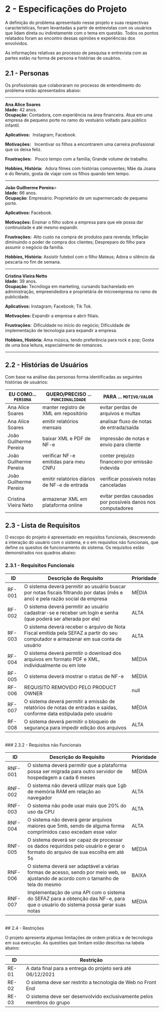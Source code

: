 # 2 - Especificações do Projeto

A definição do problema apresentado nesse projeto e suas respectivas características, foram levantadas a partir de entrevistas com os usuários que lidam direta ou indiretamente com o tema em questão. Todos os pontos relatados foram ao encontro dessas opiniões e experiências dos envolvidos.   

As informações relativas ao processo de pesquisa e entrevista com as partes estão na forma de persona e histórias de usuários.

## 2.1 - Personas

Os profissionais que colaboraram no processo de entendimento do problema estão apresentados abaixo:  
________________________________________________________________________________________
**Ana Alice Soares**
<br>**Idade:** 42 anos.<br/>
**Ocupação:** Contadora, com experiência na área financeira. Atua em uma empresa de pequeno porte no ramo do vestuário voltado para público infantil.  

   **Aplicativos:**   
       Instagram; 
       Facebook. 

   **Motivações:**    
       Incentivar os filhos a encontrarem uma carreira profissional que os deixa feliz. 

   **Frustrações:**    
       Pouco tempo com a família; 
       Grande volume de trabalho. 

   **Hobbies, História:**   
       Adora filmes com histórias comoventes; 
       Mãe da Joana e do Renato, gosta de viajar com os filhos quando tem tempo.  
 ________________________________________________________________________________________
**João Guilherme Pereira**>
<br>**Idade:** 66 anos.<br/>
**Ocupação**: Empresário. Proprietário de um supermercado de pequeno porte. 

   **Aplicativos:**
       Facebook. 

   **Motivações:**
       Ensinar o filho sobre a empresa para que ele possa dar continuidade e até mesmo expandir.  

   **Frustrações:**  
       Alto custo na compra de produtos para revenda;
       Inflação diminuindo o poder de compra dos clientes;
       Despreparo do filho para assumir o negócio da família.    

   **Hobbies, História:**
       Assistir futebol com o filho Mateus;
       Adora o silêncio da pescaria no fim de semana. 
________________________________________________________________________________________
**Cristina Vieira Netto**
<br>**Idade:** 39 anos.<br/>
**Ocupação:** Tecnóloga em marketing, cursando bacharelado em administração, empreendedora e proprietária de microempresa no ramo de publicidade.

   **Aplicativos:** 
       Instagram; 
       Facebook; 
       Tik Tok. 

   **Motivações:**
       Expandir a empresa e abrir filiais. 

   **Frustrações:**  
       Dificuldade no início do negócio;
       Dificuldade de implementação de tecnologia para expandir a empresa.   

   **Hobbies, História:**
       Ama música, tendo preferência para rock e pop;
       Gosta de uma boa leitura, especialmente de romances.    
________________________________________________________________________________________


 ## 2.2 - Histórias de Usuários

Com base na análise das personas forma identificadas as seguintes histórias de usuários:

|  EU COMO... `PERSONA`  |      QUERO/PRECISO ... `FUNCIONALIDADE`      |                  PARA ... `MOTIVO/VALOR`                    |
|------------------------|----------------------------------------------|-------------------------------------------------------------|
| Ana Alice Soares       | manter registro de XML em repositório        | evitar perdas de arquivos e multas                          |
| Ana Alice Soares       | emitir relatórios mensais                    | analisar fluxo de notas de entrada/saída                    |
| João Guilherme Pereira | baixar XML e PDF de NF-e                     | impressão de notas e envio para cliente                     | 
| João Guilherme Pereira | verificar NF-e emitidas para meu CNPJ        | conter prejuízo financeiro por emissão indevida             |
| João Guilherme Pereira | emitir relatórios diários de NF-e de entrada | verificar possíveis notas canceladas                        |
| Cristina Vieira Neto   | armazenar XML em plataforma online           | evitar perdas causadas por possíveis danos nos computadores |



## 2.3 - Lista de Requisitos

O escopo do projeto é apresentado em requisitos funcionais, descrevendo a interação do usuário com o sistema, e o em requisitos não funcionais, que define os quesitos de funcionamento do sistema. Os requisitos estão demonstrados nos quadros abaixo:  

### 2.3.1 - Requisitos Funcionais

|  ID |                                                 Descrição do Requisito                                                              | Prioridade |
|------|-------------------------------------------------------------------------------------------------------------------------------------|------------|
|RF-001| O sistema deverá permitir ao usuário buscar por notas fiscais filtrando por datas (mês e ano) e pela razão social da empresa        |    MÉDIA   | 
|RF-002| O sistema deverá permitir ao usuário cadastrar-se e receber um login e senha (que poderá ser alterada por ele)                      |    ALTA    |
|RF-003| O sistema deverá receber o arquivo de Nota Fiscal emitida pela SEFAZ a partir do seu computador e armazenar em sua conta de usuário |    ALTA    |  
|RF-004| O sistema deverá permitir o download dos arquivos em formato PDF e XML, individualmente ou em lote                                  |    MÉDIA   |  
|RF-005| O sistema deverá mostrar o status de NF-e                                                                                           |    MÉDIA   |
|RF-006|                                      REQUISITO REMOVIDO PELO PRODUCT OWNER                                                          |    null    | 
|RF-007| O sistema deverá permitir a emissão de relatórios de notas de entradas e saídas, conforme data estipulada pelo usuário              |    MÉDIA   |
|RF-008| O sistema deverá permitir o bloqueio de segurança para impedir edição dos arquivos                                                  |    ALTA    |

<br>
### 2.3.2 - Requisitos não Funcionais

|  ID   |                                                        Descrição do Requisito                                                              | Prioridade |
|-------|--------------------------------------------------------------------------------------------------------------------------------------------|------------|
|RNF-001| O sistema deverá permitir que a plataforma possa ser migrada para outro servidor de hospedagem a cada 6 meses                              |    MÉDIA   | 
|RNF-002| O sistema não deverá utilizar mais que 1gb de memória RAM em relação ao navegador                                                          |    ALTA    | 
|RNF-003| O sistema não pode usar mais que 20% do uso da CPU                                                                                         |    ALTA    | 
|RNF-004| O sistema não deverá gerar arquivos maiores que 5mb, sendo de alguma forma comprimidos caso excedam esse valor                             |    ALTA    | 
|RNF-005| O sistema deverá ser capaz de processar os dados requiridos pelo usuário e gerar o formato do arquivo de sua escolha em até 5s             |    MÉDIA   | 
|RNF-006| O sistema deverá ser adaptável a várias formas de acesso, sendo por meio web, se ajustando de acordo com o tamanho de tela do mesmo        |    BAIXA   | 
|RNF-007| Implementação de uma API com o sistema do SEFAZ para a obtenção das NF-e, para que o usuário do sistema possa gerar suas notas             |    MÉDIA   | 

<br>
## 2.4 - Restrições

O projeto apresenta algumas limitações de ordem prática e de tecnologia em sua execução. As questões que limitam estão descritas na tabela abaixo:  

|  ID |                            Restrição                                  |
|-----|-----------------------------------------------------------------------|
|RE-01| A data final para a entrega do projeto será até 06/12/2021            |
|RE-02| O sistema deve ser restrito a tecnologia de Web no Front End          |
|RE-03| O sistema deve ser desenvolvido exclusivamente pelos membros do grupo | 

